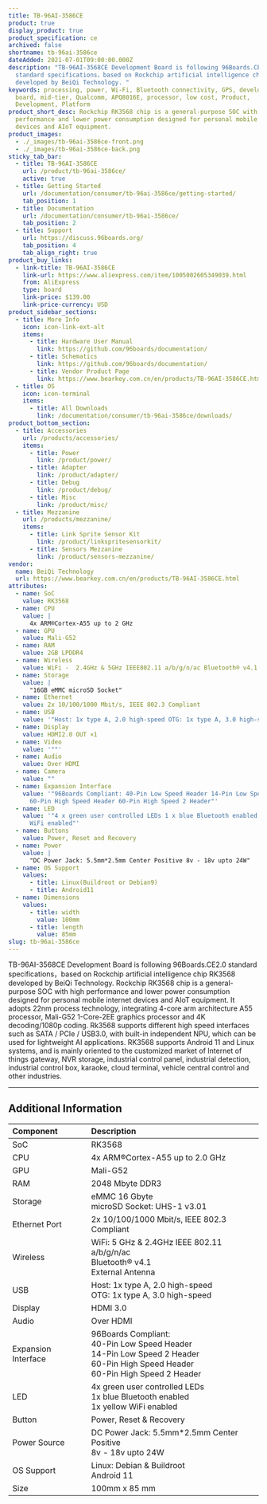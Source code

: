 ```yaml
---
title: TB-96AI-3586CE
product: true
display_product: true
product_specification: ce
archived: false
shortname: tb-96ai-3586ce
dateAdded: 2021-07-01T09:00:00.000Z
description: "TB-96AI-3568CE Development Board is following 96Boards.CE2.0
  standard specifications，based on Rockchip artificial intelligence chip RK3568
  developed by BeiQi Technology. "
keywords: processing, power, Wi-Fi, Bluetooth connectivity, GPS, development,
  board, mid-tier, Qualcomm, APQ8016E, processor, low cost, Product,
  Development, Platform
product_short_desc: Rockchip RK3568 chip is a general-purpose SOC with high
  performance and lower power consumption designed for personal mobile internet
  devices and AIoT equipment.
product_images:
  - ./_images/tb-96ai-3586ce-front.png
  - ./_images/tb-96ai-3586ce-back.png
sticky_tab_bar:
  - title: TB-96AI-3586CE
    url: /product/tb-96ai-3586ce/
    active: true
  - title: Getting Started
    url: /documentation/consumer/tb-96ai-3586ce/getting-started/
    tab_position: 1
  - title: Documentation
    url: /documentation/consumer/tb-96ai-3586ce/
    tab_position: 2
  - title: Support
    url: https://discuss.96boards.org/
    tab_position: 4
    tab_align_right: true
product_buy_links:
  - link-title: TB-96AI-3586CE
    link-url: https://www.aliexpress.com/item/1005002605349039.html
    from: AliExpress
    type: board
    link-price: $139.00
    link-price-currency: USD
product_sidebar_sections:
  - title: More Info
    icon: icon-link-ext-alt
    items:
      - title: Hardware User Manual
        link: https://github.com/96boards/documentation/
      - title: Schematics
        link: https://github.com/96boards/documentation/
      - title: Vendor Product Page
        link: https://www.bearkey.com.cn/en/products/TB-96AI-3586CE.html
  - title: OS
    icon: icon-terminal
    items:
      - title: All Downloads
        link: /documentation/consumer/tb-96ai-3586ce/downloads/
product_bottom_section:
  - title: Accessories
    url: /products/accessories/
    items:
      - title: Power
        link: /product/power/
      - title: Adapter
        link: /product/adapter/
      - title: Debug
        link: /product/debug/
      - title: Misc
        link: /product/misc/
  - title: Mezzanine
    url: /products/mezzanine/
    items:
      - title: Link Sprite Sensor Kit
        link: /product/linkspritesensorkit/
      - title: Sensors Mezzanine
        link: /product/sensors-mezzanine/
vendor:
  name: BeiQi Technology
  url: https://www.bearkey.com.cn/en/products/TB-96AI-3586CE.html
attributes:
  - name: SoC
    value: RK3568
  - name: CPU
    value: |
      4x ARM®Cortex-A55 up to 2 GHz
  - name: GPU
    value: Mali-G52
  - name: RAM
    value: 2GB LPDDR4
  - name: Wireless
    value: WiFi -  2.4GHz & 5GHz IEEE802.11 a/b/g/n/ac Bluetooth® v4.1 WIFI/BT ANT×1
  - name: Storage
    value: |
      "16GB eMMC microSD Socket"
  - name: Ethernet
    value: 2x 10/100/1000 Mbit/s, IEEE 802.3 Compliant
  - name: USB
    value: '"Host: 1x type A, 2.0 high-speed OTG: 1x type A, 3.0 high-speed"'
  - name: Display
    value: HDMI2.0 OUT ×1
  - name: Video
    value: '""'
  - name: Audio
    value: Over HDMI
  - name: Camera
    value: ""
  - name: Expansion Interface
    value: '"96Boards Compliant: 40-Pin Low Speed Header 14-Pin Low Speed 2 Header
      60-Pin High Speed Header 60-Pin High Speed 2 Header"'
  - name: LED
    value: '"4 x green user controlled LEDs 1 x blue Bluetooth enabled 1 x yellow
      WiFi enabled"'
  - name: Buttons
    value: Power, Reset and Recovery
  - name: Power
    value: |
      "DC Power Jack: 5.5mm*2.5mm Center Positive 8v - 18v upto 24W"
  - name: OS Support
    values:
      - title: Linux(Buildroot or Debian9)
      - title: Android11
  - name: Dimensions
    values:
      - title: width
        value: 100mm
      - title: length
        value: 85mm
slug: tb-96ai-3586ce
---
```

TB-96AI-3568CE Development Board is following 96Boards.CE2.0 standard specifications，based on Rockchip artificial intelligence chip RK3568 developed by BeiQi Technology.
Rockchip RK3568 chip is a general-purpose SOC with high performance and lower power consumption designed for personal mobile internet devices and AIoT equipment. 
It adopts 22nm process technology, integrating 4-core arm architecture A55 processor, Mali-G52 1-Core-2EE graphics processor and 4K decoding/1080p coding. Rk3568 supports different high speed interfaces such as SATA / PCIe / USB3.0, with built-in independent NPU, which can be used for lightweight AI applications. RK3568 supports Android 11 and Linux systems, and is mainly oriented to the customized market of Internet of things gateway, NVR storage, industrial control panel, industrial detection, industrial control box, karaoke, cloud terminal, vehicle central control and other industries.


*******

## Additional Information



|   Component          |   Description |
|:---------------------|:--------------|
|  SoC                 | RK3568              |
|  CPU                 | 4x ARM®Cortex-A55 up to 2.0 GHz                                                      |
|  GPU                 | Mali-G52                                                                           |
|  RAM                 | 2048 Mbyte DDR3                                                                                                    |
|  Storage             | eMMC 16 Gbyte <br> microSD Socket: UHS-1 v3.01                           |
|  Ethernet Port       | 2x 10/100/1000 Mbit/s, IEEE 802.3 Compliant                                                                               |
|  Wireless            | WiFi: 5 GHz & 2.4GHz IEEE 802.11 a/b/g/n/ac <br> Bluetooth® v4.1 <br> External Antenna                           |
|  USB                 | Host: 1x type A, 2.0 high-speed <br> OTG: 1x type A, 3.0 high-speed                                             |
|  Display             | HDMI 3.0                                                                                |
|  Audio               | Over HDMI                                                                                                              |
|  Expansion Interface | 96Boards Compliant: <br> 40-Pin Low Speed Header <br> 14-Pin Low Speed 2 Header <br> 60-Pin High Speed Header <br>  60-Pin High Speed 2 Header                                       |
|  LED                 | 4x green user controlled LEDs <br> 1x blue Bluetooth enabled <br> 1x yellow WiFi enabled |
|  Button              | Power, Reset & Recovery                                                                                                      |
|  Power Source        | DC Power Jack: 5.5mm*2.5mm Center Positive <br> 8v - 18v upto 24W                                                           |
|  OS Support          | Linux: Debian & Buildroot <br> Android 11 |
|  Size                | 100mm x 85 mm                                                                                                            |


